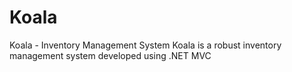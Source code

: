 # Koala
Koala - Inventory Management System Koala is a robust inventory management system developed using .NET MVC 
